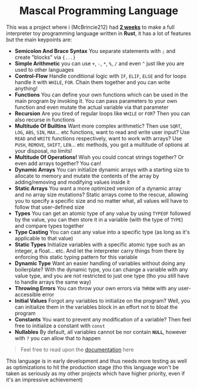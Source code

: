 <h1 align="center">Mascal Programming Language</h1>
This was a project where i (McBrincie212) had <u><b>2 weeks</b></u> to make a full interpreter toy programming language written in <b>Rust</b>,
it has a lot of features but the main keypoints are:<br />

- <b>Semicolon And Brace Syntax</b> You separate statements with ``;`` and create "blocks" via ``{...}``
- <b>Simple Arithmetic</b> you can use ``+``, ``-``, ``*``, ``%``, ``/`` and even ``^`` just like you are used to other
languages
- <b>Control-Flow</b> Handle conditional logic with ``IF``, ``ELIF``, ``ELSE`` and for loops handle it with 
``WHILE``, ``FOR``. Chain them together and you can write anything!
- <b>Functions</b> You can define your own functions which can be used in the main program by invoking it. You can
pass parameters to your own function and even mutate the actual variable via that parameter
- <b>Recursion</b> Are you tired of regular loops like ``WHILE`` or ``FOR``? Then you can also recurse in functions
- <b>Multitude Of Builtins</b> Want more complex arithmetic? Then use ``SQRT``, ``LOG``, ``ABS``, ``SIN``, ``MAX``... etc 
functions, want to read and write user input? Use ``READ`` and ``WRITE`` functions respectively, want to work with arrays? 
Use ``PUSH``, ``REMOVE``, ``SHIFT``, ``LEN``... etc methods, you got a multitude of options at your disposal, no limits!
- <b>Multitude Of Operations!</b> Wish you could concat strings together? Or even add arrays together? You can!
- <b>Dynamic Arrays</b> You can initialize dynamic arrays with a starting size to allocate to memory and mutate the contents
of the array by adding/removing and modifying values inside it
- <b>Static Arrays</b> You want a more optimized version of a dynamic array and no array size mutations? Static arrays come
to the rescue, allowing you to specify a specific size and no matter what, all values will have to follow that user-defined size
- <b>Types</b> You can get an atomic type of any value by using ``TYPEOF`` followed by the value, you can then store it
in a variable (with the type of ``TYPE``) and compare types together 
- <b>Type Casting</b> You can cast any value into a specific type (as long as it's applicable to that value)
- <b>Static Types</b> Initialize variables with a specific atomic type such as an integer, a float... etc. And let the
interpreter carry things from there by enforcing this static typing pattern for this variable
- <b>Dynamic Type</b> Want an easier handling of variables without doing any boilerplate? With the dynamic type, you 
can change a variable with any value type, and you are not restricted to just one type (tho you still have to handle
arrays the same way)
- <b>Throwing Errors</b> You can throw your own errors via ``THROW`` with any user-accessible error
- <b>Initial Values</b> Forgot any variables to initialize on the program? Well, you can initialize them in
the variables block in an effort not to bloat the program
- <b>Constants</b> You want to prevent any modification of a variable? Then feel free to initialize a constant with ``const``
- <b>Nullables</b> By default, all variables cannot be nor contain **``NULL``**, however with ``?`` you can
allow that to happen

> Feel free to read upon the <a href="docs/Getting Started.md">documentation</a> here

This language is in early development and thus needs more testing as well as optimizations to hit the production stage
(tho this language won't be taken as seriously as my other projects which have higher priority, even if it's an impressive
achievement)
<br />
